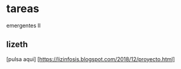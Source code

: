 # tareas
emergentes II
## lizeth
[pulsa aqui] [https://lizinfosis.blogspot.com/2018/12/proyecto.html]
